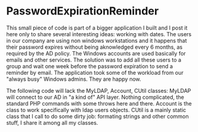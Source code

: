 # PasswordExpirationReminder

This small piece of code is part of a bigger application I built and I post it here only to share several interesting ideas: working with dates. The users in our company are using non windows workstations and it happens that their password expires without being aknowledged every 6 months, as required by the AD policy. The Windows accounts are used basically for emails and other services. The solution was to add all these users to a group and wait one week before  the password expiration to send a reminder by email. The application took some of the workload from our "always busy" Windows admins. They are happy now. 

The following code will lack the MyLDAP, Account, CUtil classes:
MyLDAP will connect to our AD in "a kind of" API layer. Nothing complicated, the standard PHP commands with some throws here and there.
Account is the class to work specifically with ldap users objects.
CUtil is a mainly static class that I call to do some dirty job: formating strings and other common stuff, I share it among all my classes. 

